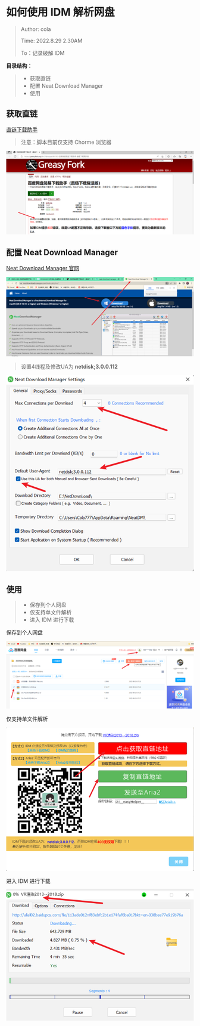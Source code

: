 # 如何使用 IDM 解析网盘

> Author: cola
>
> Time: 2022.8.29 2.30AM
>
> To：记录破解 IDM

**目录结构：**

> - 获取直链
> - 配置 Neat Download Manager
> - 使用

## 获取直链

[直链下载助手](https://greasyfork.org/zh-CN/scripts/418182-%E7%99%BE%E5%BA%A6%E7%BD%91%E7%9B%98%E7%AE%80%E6%98%93%E4%B8%8B%E8%BD%BD%E5%8A%A9%E6%89%8B-%E7%9B%B4%E9%93%BE%E4%B8%8B%E8%BD%BD%E5%A4%8D%E6%B4%BB%E7%89%88)

> 注意：脚本目前仅支持 Chorme 浏览器

![](https://raw.githubusercontent.com/1203952894/cloudimg/main/20220829182743.png)

## 配置 Neat Download Manager

[Neat Download Manager 官网](https://www.neatdownloadmanager.com/index.php/en/)

![](https://raw.githubusercontent.com/1203952894/cloudimg/main/20220829182901.png)

> 设置4线程及修改UA为 **netdisk;3.0.0.112**

![](https://raw.githubusercontent.com/1203952894/cloudimg/main/20220829182952.png)

## 使用

> - 保存到个人网盘
> - 仅支持单文件解析
> - 进入 IDM 进行下载

保存到个人网盘

![](https://raw.githubusercontent.com/1203952894/cloudimg/main/20220829183150.png)

仅支持单文件解析

![](https://raw.githubusercontent.com/1203952894/cloudimg/main/20220829183339.png)

进入 IDM 进行下载

![](https://raw.githubusercontent.com/1203952894/cloudimg/main/20220829183422.png)
